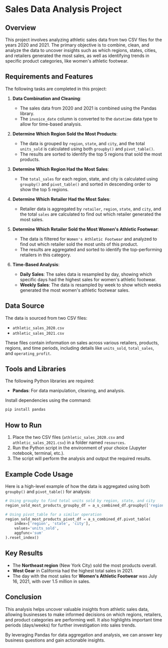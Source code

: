
# Sales Data Analysis Project

## Overview
This project involves analyzing athletic sales data from two CSV files for the years 2020 and 2021. The primary objective is to combine, clean, and analyze the data to uncover insights such as which regions, states, cities, and retailers generated the most sales, as well as identifying trends in specific product categories, like women's athletic footwear.

## Requirements and Features
The following tasks are completed in this project:

1. **Data Combination and Cleaning**:
   - The sales data from 2020 and 2021 is combined using the Pandas library.
   - The `invoice_date` column is converted to the `datetime` data type to allow for time-based analysis.
   
2. **Determine Which Region Sold the Most Products**:
   - The data is grouped by `region`, `state`, and `city`, and the total `units_sold` is calculated using both `groupby()` and `pivot_table()`.
   - The results are sorted to identify the top 5 regions that sold the most products.

3. **Determine Which Region Had the Most Sales**:
   - The `total_sales` for each region, state, and city is calculated using `groupby()` and `pivot_table()` and sorted in descending order to show the top 5 regions.

4. **Determine Which Retailer Had the Most Sales**:
   - Retailer data is aggregated by `retailer`, `region`, `state`, and `city`, and the total `sales` are calculated to find out which retailer generated the most sales.

5. **Determine Which Retailer Sold the Most Women's Athletic Footwear**:
   - The data is filtered for `Women's Athletic Footwear` and analyzed to find out which retailer sold the most units of this product.
   - The results are aggregated and sorted to identify the top-performing retailers in this category.

6. **Time-Based Analysis**:
   - **Daily Sales**: The sales data is resampled by day, showing which specific days had the highest sales for women's athletic footwear.
   - **Weekly Sales**: The data is resampled by week to show which weeks generated the most women's athletic footwear sales.

## Data Source
The data is sourced from two CSV files:
- `athletic_sales_2020.csv`
- `athletic_sales_2021.csv`

These files contain information on sales across various retailers, products, regions, and time periods, including details like `units_sold`, `total_sales`, and `operating_profit`.

## Tools and Libraries
The following Python libraries are required:
- **Pandas**: For data manipulation, cleaning, and analysis.
  
Install dependencies using the command:
```bash
pip install pandas
```

## How to Run
1. Place the two CSV files (`athletic_sales_2020.csv` and `athletic_sales_2021.csv`) in a folder named `resources`.
2. Run the Python script in the environment of your choice (Jupyter notebook, terminal, etc.).
3. The script will perform the analysis and output the required results.

## Example Code Usage
Here is a high-level example of how the data is aggregated using both `groupby()` and `pivot_table()` for analysis:

```python
# Using groupby to find total units sold by region, state, and city
region_sold_most_products_groupby_df = a_s_combined_df.groupby(['region', 'state', 'city'])['units_sold'].sum().reset_index()

# Using pivot_table for a similar operation
region_sold_most_products_pivot_df = a_s_combined_df.pivot_table(
    index=['region', 'state', 'city'],
    values='units_sold',
    aggfunc='sum'
).reset_index()
```

## Key Results
- The **Northeast region** (New York City) sold the most products overall.
- **West Gear** in California had the highest total sales in 2021.
- The day with the most sales for **Women's Athletic Footwear** was July 16, 2021, with over 1.5 million in sales.

## Conclusion
This analysis helps uncover valuable insights from athletic sales data, allowing businesses to make informed decisions on which regions, retailers, and product categories are performing well. It also highlights important time periods (days/weeks) for further investigation into sales trends.

By leveraging Pandas for data aggregation and analysis, we can answer key business questions and gain actionable insights.

